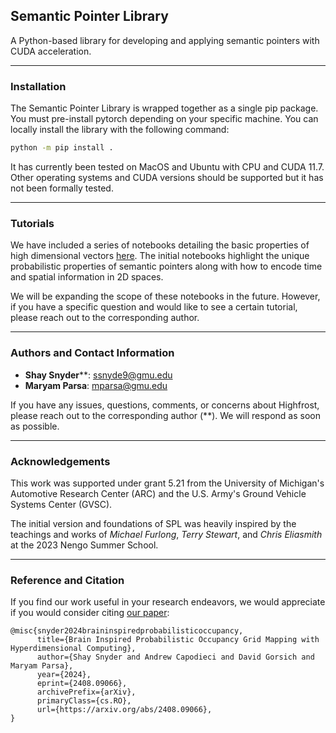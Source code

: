 ## Semantic Pointer Library

A Python-based library for developing and applying semantic pointers with CUDA acceleration.

---

### Installation

The Semantic Pointer Library is wrapped together as a single pip package. You must pre-install pytorch depending on your specific machine. You can locally install the library with the following command:

```bash
python -m pip install .
```

It has currently been tested on MacOS and Ubuntu with CPU and CUDA 11.7. Other operating systems and CUDA versions should be supported but it has not been formally tested.

---

### Tutorials

We have included a series of notebooks detailing the basic properties of high dimensional vectors [here](./notebooks/). The initial notebooks highlight the unique probabilistic properties of semantic pointers along with how to encode time and spatial information in 2D spaces.

We will be expanding the scope of these notebooks in the future. However, if you have a specific question and would like to see a certain tutorial, please reach out to the corresponding author.

---

### Authors and Contact Information

- **Shay Snyder****: [ssnyde9@gmu.edu](ssnyde9@gmu.edu)
- **Maryam Parsa**: [mparsa@gmu.edu](mparsa@gmu.edu)

If you have any issues, questions, comments, or concerns about Highfrost, please reach out to the corresponding author (**). We will respond as soon as possible.

---

### Acknowledgements

This work was supported under grant 5.21 from the University of Michigan's Automotive Research Center (ARC) and the U.S. Army's Ground Vehicle Systems Center (GVSC).

The initial version and foundations of SPL was heavily inspired by the teachings and works of *Michael Furlong*, *Terry Stewart*, and *Chris Eliasmith* at the 2023 Nengo Summer School.

---

### Reference and Citation

If you find our work useful in your research endeavors, we would appreciate if you would consider citing [our paper](.):

```text
@misc{snyder2024braininspiredprobabilisticoccupancy,
      title={Brain Inspired Probabilistic Occupancy Grid Mapping with Hyperdimensional Computing}, 
      author={Shay Snyder and Andrew Capodieci and David Gorsich and Maryam Parsa},
      year={2024},
      eprint={2408.09066},
      archivePrefix={arXiv},
      primaryClass={cs.RO},
      url={https://arxiv.org/abs/2408.09066}, 
}
```

